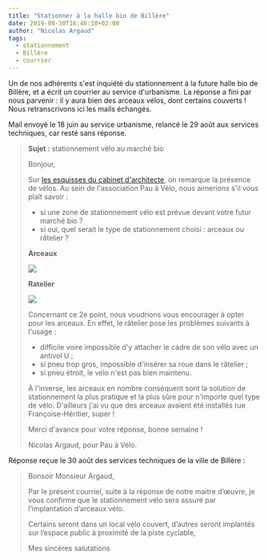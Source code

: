 ```yaml
---
title: "Stationner à la halle bio de Billère"
date: 2019-08-30T16:46:10+02:00
author: "Nicolas Argaud"
tags:
  - stationnement
  - Billère
  - courrier
---
```


Un de nos adhérents s'est inquiété du stationnement à la future halle bio de
Billère, et a écrit un courrier au service d'urbanisme. La réponse a fini
par nous parvenir : il y aura bien des arceaux vélos, dont certains couverts ! 
Nous retranscrivons ici les mails échangés.

Mail envoyé le 18 juin au service urbanisme, relancé le 29 août aux services
techniques, car resté sans réponse.

> **Sujet :** stationnement vélo au marché bio
> 
> Bonjour,
> 
> Sur [les esquisses du cabinet d'architecte], on remarque la présence de vélos. 
> Au sein de l'association Pau à Vélo, nous aimerions s'il vous plaît savoir :
> 
> * si une zone de stationnement vélo est prévue devant votre futur marché bio ?
> * si oui, quel serait le type de stationnement choisi : arceaux ou râtelier ?
> 
> **Arceaux**
>
> ![](exemple-arceaux.jpg)
> 
> **Ratelier**
>
> ![](exemple-ratelier.jpg)
> 
> Concernant ce 2e point, nous voudrions vous encourager à opter pour les 
> arceaux. En effet, le râtelier pose les problèmes suivants à l'usage :
> 
> * difficile voire impossible d'y attacher le cadre de son vélo avec un antivol U ;
> * si pneu trop gros, impossible d'insérer sa roue dans le râtelier ;
> * si pneu étroit, le vélo n'est pas bien maintenu.
> 
> À l'inverse, les arceaux en nombre conséquent sont la solution de stationnement
> la plus pratique et la plus sûre pour n'importe quel type de vélo. D'ailleurs 
> j'ai vu que des arceaux avaient été installés rue Françoise-Héritier, super !
> 
> Merci d'avance pour votre réponse, bonne semaine !
> 
> Nicolas Argaud, pour Pau à Vélo.


Réponse reçue le 30 août des services techniques de la ville de 
Billère :

> Bonsoir Monsieur Argaud,
> 
> Par le présent courriel, suite à la réponse de notre maitre d’œuvre, je vous 
> confirme que le stationnement vélo sera assuré par l’implantation d’arceaux 
> vélo.
> 
> Certains seront dans un local vélo couvert, d’autres seront implantés sur 
> l’espace public à proximité de la piste cyclable,
>
> Mes sincères salutations

[les esquisses du cabinet d'architecte]: https://www.larepubliquedespyrenees.fr/2019/04/05/billere-decouvrez-la-future-halle-bio-qui-sera-au-coeur-de-ville,2537930.php